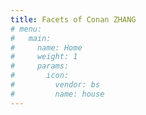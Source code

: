 ```yaml
---
title: Facets of Conan ZHANG
# menu:
#   main:
#     name: Home
#     weight: 1
#     params:
#       icon:
#         vendor: bs
#         name: house
---
```

